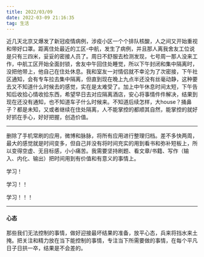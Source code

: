 ```yaml
---
title: 2022/03/09
date: 2022-03-09 21:16:35
tag: 生活
---
```


近几天北京又爆发了新冠疫情病例，涉疫小区一个个排队核酸，人之间又开始重视和带好口罩。距离住处最近的工区-中航，发生了病例，并且那人离我舍友工位说是只有三四米，妥妥的密接人员了。周日不舒服去检测发现，七号周一那人没来工作，中航工区开始全面封锁，舍友中午回住处睡觉，所以下午封闭和集中隔离时，没把他带上，他自己在住处休息。我和室友一对情侣就不幸沦为了次密接，下午社区通知，会有专车拉去集中隔离，但直到现在晚上九点半还没有丝毫动静，这种要去又不知道什么时候去的感觉，实在是太难受了。加上中午休息时间太短，下午告知后收拾心情收拾东西，希望早日去对应隔离酒店，安心将事情件件解决，结果到现在还没有通知，也不知道车子什么时候来。不知道后续怎样，大house？捅鼻子？都是未知，又或者继续在住处隔离，人不能掌控的都顺其自然，能掌控的就好好抓在手心，好好把握，创造价值。

---

删除了手机常刷的应用，微博和脉脉，将所有应用进行整理归档。差不多快两周，最大的感觉就是时间变多，但自己并没有将时间充实的用到看书和弥补短板上，所以变得空虚、无目标感，小小痛苦。我需要坚持刷题、看文章/书籍、写作（输入、内化、输出）把时间用到有价值和有意义的事情上。

学习！

学习！！

学习！！！

---

#### 心态

那些我们无法控制的事情，做好迎接最坏结果的准备，放平心态，兵来将挡水来土掩。把关注和精力放在当下能控制的事情，专注当下所需要做的事情，在每个平凡日子日拱一卒，结果是不会差的。
